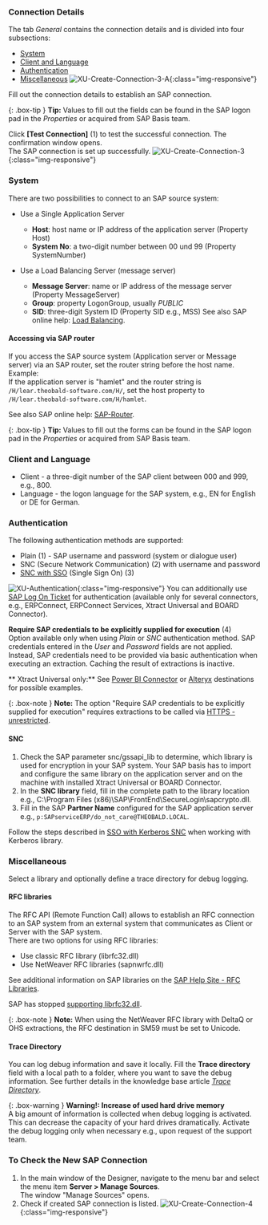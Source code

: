 

### Connection Details

The tab *General* contains the connection details and is divided into four subsections:
- [System](#system)
- [Client and Language](#client-and-language)
- [Authentication](#authentication)
- [Miscellaneous](#miscellaneous)
![XU-Create-Connection-3-A](/img/content/xu/sap_source-details.png){:class="img-responsive"}

Fill out the connection details to establish an SAP connection.

{: .box-tip }
**Tip:** Values to fill out the fields can be found in the SAP logon pad in the *Properties* or acquired from SAP Basis team.

Click **[Test Connection]** (1) to test the successful connection. 
The confirmation window opens. <br>
The SAP connection is set up successfully. 
![XU-Create-Connection-3](/img/content/xu_test_connection.png){:class="img-responsive"}



### System
There are two possibilities to connect to an SAP source system:
- Use a Single Application Server
	- **Host**:  host name or IP address of the application server (Property Host) 
	- **System No**: a two-digit number between 00 und 99 (Property SystemNumber)

- Use a Load Balancing Server (message server)
	- **Message Server**: name or IP address of the message server (Property MessageServer) 
	- **Group**: property LogonGroup, usually *PUBLIC*
	- **SID**: three-digit System ID (Property SID e.g.,  MSS) 
See also SAP online help: [Load Balancing](https://help.sap.com/saphelp_nwpi711/helpdata/en/c4/3a644c505211d189550000e829fbbd/content.htm?no_cache=true).


#### Accessing via SAP router

If you access the SAP source system (Application server or Message server) via an SAP router, set the router string before the host name. <br>
Example:<br>
If the application server is "hamlet" and the router string is ``/H/lear.theobald-software.com/H/``, set the host property to ``/H/lear.theobald-software.com/H/hamlet``.

See also SAP online help: [SAP-Router](https://help.sap.com/saphelp_snc700_ehp01/helpdata/en/48/6e2ef629540e27e10000000a421937/frameset.htm).

{: .box-tip }
**Tip:** Values to fill out the forms can be found in the SAP logon pad in the *Properties* or acquired from SAP Basis team.



### Client and Language
- Client - a three-digit number of the SAP client between 000 and 999, e.g., 800.
- Language - the logon language for the SAP system, e.g., EN for English or DE for German.


### Authentication
The following authentication methods are supported:
-  Plain (1) - SAP username and password (system or dialogue user)
- SNC (Secure Network Communication) (2) with username and password
- [SNC with SSO](../advanced-techniques/sap-single-sign-on) (Single Sign On) (3)
	
![XU-Authentication](/img/content/xu/sap-details-authentication.png){:class="img-responsive"} 
You can additionally use [SAP Log On Ticket](../advanced-techniques/sap-single-sign-on/sso-with-sap-logon-ticket) for authentication (available only for several connectors, e.g., ERPConnect, ERPConnect Services, Xtract Universal and BOARD Connector).


**Require SAP credentials to be explicitly supplied for execution** (4) <br>
Option available only when using *Plain* or *SNC* authentication method. SAP credentials entered in the *User* and *Password* fields are not applied.
Instead, SAP credentials need to be provided via basic authentication when executing an extraction. 
Caching the result of extractions is inactive. 

** Xtract Universal only:** See [Power BI Connector](https://help.theobald-software.com/en/xtract-universal/xu-destinations/Power-BI-Connector/pbi-SSO) or [Alteryx](https://help.theobald-software.com/en/xtract-universal/xu-destinations/alteryx/settings-alteryx-plugin) destinations for possible examples. 

{: .box-note }
**Note:** The option "Require SAP credentials to be explicitly supplied for execution" requires extractions to be called via [HTTPS - unrestricted](../server/server-settings#web-server).

#### SNC 

1. Check the SAP parameter snc/gssapi_lib to determine, which library is used for encryption in your SAP system.
Your SAP basis has to import and configure the same library on the application server and on the machine with installed Xtract Universal or BOARD Connector.
2. In the **SNC library** field, fill in the complete path to the library location e.g., C:\Program Files (x86)\SAP\FrontEnd\SecureLogin\sapcrypto.dll.
3. Fill in the SAP **Partner Name** configured for the SAP application server e.g., ``p:SAPserviceERP/do_not_care@THEOBALD.LOCAL``.

Follow the steps described in [SSO with Kerberos SNC](../advanced-techniques/sap-single-sign-on/sso-with-kerberos-snc) when working with Kerberos library.


### Miscellaneous
Select a library and optionally define a trace directory for debug logging.


#### RFC libraries
The RFC API (Remote Function Call) allows to establish an RFC connection to an SAP system from an external system that communicates as Client or Server with the SAP system.  
There are two options for using RFC libraries:
- Use classic RFC library (librfc32.dll)
- Use NetWeaver RFC libraries (sapnwrfc.dll)


See additional information on SAP libraries on the [SAP Help Site - RFC Libraries](https://help.sap.com/saphelp_nwpi71/helpdata/de/45/18e96cd26321a1e10000000a1553f6/frameset.htm). <br>

SAP has stopped [supporting librfc32.dll](https://blogs.sap.com/2012/08/15/support-for-classic-rfc-library-ends-march-2016/). 

{: .box-note }
**Note:** When using the NetWeaver RFC library with DeltaQ or OHS extractions, the RFC destination in SM59 must be set to Unicode. 


#### Trace Directory

You can log debug information and save it locally. Fill the **Trace directory** field with a local path to a folder, where you want to save the debug information.
See further details in the knowledge base article [*Trace Directory*](https://kb.theobald-software.com/general/how-to-activate-tracing-for-xtract-products).

{: .box-warning }
**Warning!: Increase of used hard drive memory** <br>
A big amount of information is collected when debug logging is activated. This can decrease the capacity of your hard drives dramatically.
Activate the debug logging only when necessary e.g., upon request of the support team.

 

### To Check the New SAP Connection
1. In the main window of the Designer, navigate to the menu bar and select the menu item **Server > Manage Sources**.<br>
The window "Manage Sources" opens. <br>
2. Check if created SAP connection is listed. 
![XU-Create-Connection-4](/img/content/xu_manage_source_2.png){:class="img-responsive"}



